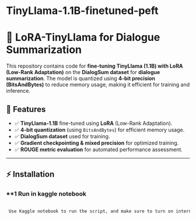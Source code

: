 # TinyLlama-1.1B-finetuned-peft
# 🚀 LoRA-TinyLlama for Dialogue Summarization

This repository contains code for **fine-tuning TinyLlama (1.1B) with LoRA (Low-Rank Adaptation)** on the **DialogSum dataset** for **dialogue summarization**. The model is quantized using **4-bit precision (BitsAndBytes)** to reduce memory usage, making it efficient for training and inference.

## 📌 Features
- ✅ **TinyLlama-1.1B** fine-tuned using **LoRA** (Low-Rank Adaptation).
- ✅ **4-bit quantization** (using `BitsAndBytes`) for efficient memory usage.
- ✅ **DialogSum dataset** used for training.
- ✅ **Gradient checkpointing & mixed precision** for optimized training.
- ✅ **ROUGE metric evaluation** for automated performance assessment.

---

## ⚡ Installation

### **1 Run in kaggle notebook 
```bash

 Use Kaggle notebook to run the script, and make sure to turn on internet and GPU accelerator in setting.







